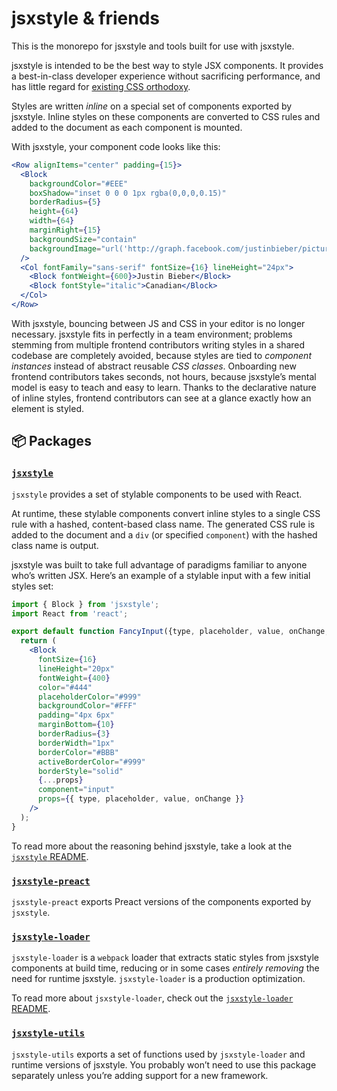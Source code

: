 # jsxstyle & friends

This is the monorepo for jsxstyle and tools built for use with jsxstyle.

jsxstyle is intended to be the best way to style JSX components. It provides a best-in-class developer experience without sacrificing performance, and has little regard for [existing CSS orthodoxy][rip bem].

Styles are written _inline_ on a special set of components exported by jsxstyle. Inline styles on these components are converted to CSS rules and added to the document as each component is mounted.

With jsxstyle, your component code looks like this:

```jsx
<Row alignItems="center" padding={15}>
  <Block
    backgroundColor="#EEE"
    boxShadow="inset 0 0 0 1px rgba(0,0,0,0.15)"
    borderRadius={5}
    height={64}
    width={64}
    marginRight={15}
    backgroundSize="contain"
    backgroundImage="url('http://graph.facebook.com/justinbieber/picture?type=large')"
  />
  <Col fontFamily="sans-serif" fontSize={16} lineHeight="24px">
    <Block fontWeight={600}>Justin Bieber</Block>
    <Block fontStyle="italic">Canadian</Block>
  </Col>
</Row>
```

With jsxstyle, bouncing between JS and CSS in your editor is no longer necessary.
jsxstyle fits in perfectly in a team environment; problems stemming from multiple frontend contributors writing styles in a shared codebase are completely avoided, because styles are tied to _component instances_ instead of abstract reusable _CSS classes_. Onboarding new frontend contributors takes seconds, not hours, because jsxstyle’s mental model is easy to teach and easy to learn. Thanks to the declarative nature of inline styles, frontend contributors can see at a glance exactly how an element is styled.

## 📦 Packages

### [`jsxstyle`][jsxstyle]

`jsxstyle` provides a set of stylable components to be used with React.

At runtime, these stylable components convert inline styles to a single CSS rule with a hashed, content-based class name. The generated CSS rule is added to the document and a `div` (or specified `component`) with the hashed class name is output.

jsxstyle was built to take full advantage of paradigms familiar to anyone who’s written JSX. Here’s an example of a stylable input with a few initial styles set:

```jsx
import { Block } from 'jsxstyle';
import React from 'react';

export default function FancyInput({type, placeholder, value, onChange, ...props}) {
  return (
    <Block
      fontSize={16}
      lineHeight="20px"
      fontWeight={400}
      color="#444"
      placeholderColor="#999"
      backgroundColor="#FFF"
      padding="4px 6px"
      marginBottom={10}
      borderRadius={3}
      borderWidth="1px"
      borderColor="#BBB"
      activeBorderColor="#999"
      borderStyle="solid"
      {...props}
      component="input"
      props={{ type, placeholder, value, onChange }}
    />
  );
}
```

To read more about the reasoning behind jsxstyle, take a look at the [`jsxstyle` README][jsxstyle readme].

### [`jsxstyle-preact`][jsxstyle-preact]

`jsxstyle-preact` exports Preact versions of the components exported by `jsxstyle`.

### [`jsxstyle-loader`][jsxstyle-loader]

`jsxstyle-loader` is a `webpack` loader that extracts static styles from jsxstyle components at build time, reducing or in some cases _entirely removing_ the need for runtime jsxstyle. `jsxstyle-loader` is a production optimization.

To read more about `jsxstyle-loader`, check out the [`jsxstyle-loader` README][jsxstyle-loader readme].

### [`jsxstyle-utils`][jsxstyle-utils]

`jsxstyle-utils` exports a set of functions used by `jsxstyle-loader` and runtime versions of jsxstyle. You probably won’t need to use this package separately unless you’re adding support for a new framework.

[pr]: https://github.com/smyte/jsxstyle/pulls
[new issue]: https://github.com/smyte/jsxstyle/issues/new
[new framework]: https://github.com/smyte/jsxstyle/issues/67

[jsxstyle]: https://github.com/smyte/jsxstyle/tree/master/packages/jsxstyle
[jsxstyle-preact]: https://github.com/smyte/jsxstyle/tree/master/packages/jsxstyle-preact
[jsxstyle readme]: https://github.com/smyte/jsxstyle/tree/master/packages/jsxstyle#README
[rip bem]: https://github.com/smyte/jsxstyle/tree/master/packages/jsxstyle#why-use-jsxstyle-instead-of-bemsmacssoocssetc
[jsxstyle-loader]: https://github.com/smyte/jsxstyle/tree/master/packages/jsxstyle-loader
[jsxstyle-loader readme]: https://github.com/smyte/jsxstyle/tree/master/packages/jsxstyle#README
[jsxstyle-utils]: https://github.com/smyte/jsxstyle/tree/master/packages/jsxstyle-utils

[styled-components]: https://www.styled-components.com
[emotion]: https://github.com/emotion-js/emotion
[rebass]: https://github.com/jxnblk/rebass
[jxnblk]: https://github.com/jxnblk
[mrmrs]: https://github.com/mrmrs
[tachyons]: http://tachyons.io

[travis]: https://travis-ci.org/smyte/jsxstyle
[sauce]: https://saucelabs.com/u/jsxstyle

[bam]: https://www.youtube.com/watch?v=o4BOZcDMw_A
